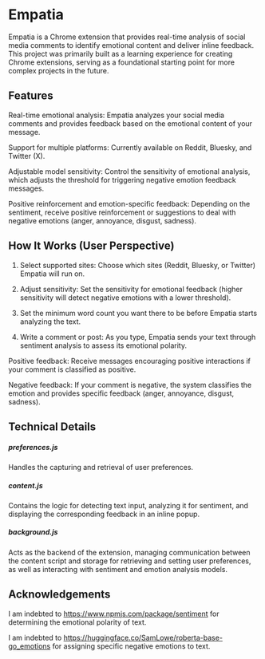 # Empatia

Empatia is a Chrome extension that provides real-time analysis of social media comments to identify emotional content and deliver inline feedback. This project was primarily built as a learning experience for creating Chrome extensions, serving as a foundational starting point for more complex projects in the future.

## Features

Real-time emotional analysis: Empatia analyzes your social media comments and provides feedback based on the emotional content of your message.

Support for multiple platforms: Currently available on Reddit, Bluesky, and Twitter (X).

Adjustable model sensitivity: Control the sensitivity of emotional analysis, which adjusts the threshold for triggering negative emotion feedback messages.

Positive reinforcement and emotion-specific feedback: Depending on the sentiment, receive positive reinforcement or suggestions to deal with negative emotions (anger, annoyance, disgust, sadness).

## How It Works (User Perspective)

1. Select supported sites: Choose which sites (Reddit, Bluesky, or Twitter) Empatia will run on.

2. Adjust sensitivity: Set the sensitivity for emotional feedback (higher sensitivity will detect negative emotions with a lower threshold).

3. Set the minimum word count you want there to be before Empatia starts analyzing the text. 

3. Write a comment or post: As you type, Empatia sends your text through sentiment analysis to assess its emotional polarity.

Positive feedback: Receive messages encouraging positive interactions if your comment is classified as positive.

Negative feedback: If your comment is negative, the system classifies the emotion and provides specific feedback (anger, annoyance, disgust, sadness).

## Technical Details

##### preferences.js

Handles the capturing and retrieval of user preferences.  

##### content.js

Contains the logic for detecting text input, analyzing it for sentiment, and displaying the corresponding feedback in an inline popup.

##### background.js

Acts as the backend of the extension, managing communication between the content script and storage for retrieving and setting user preferences, as well as interacting with sentiment and emotion analysis models.

## Acknowledgements

I am indebted to https://www.npmjs.com/package/sentiment for determining the emotional polarity of text.

I am indebted to https://huggingface.co/SamLowe/roberta-base-go_emotions for assigning specific negative emotions to text. 
